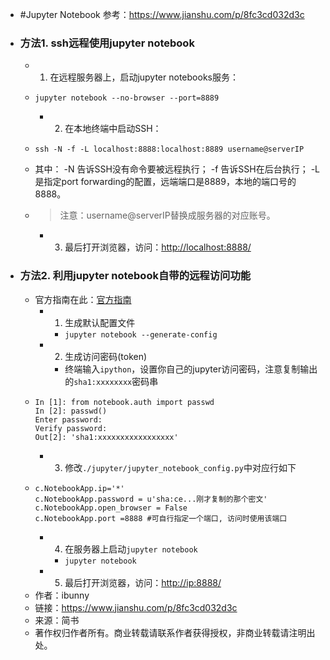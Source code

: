 - #Jupyter Notebook
  参考：https://www.jianshu.com/p/8fc3cd032d3c
- ### 方法1. ssh远程使用jupyter notebook
	- 1.  在远程服务器上，启动jupyter notebooks服务：
	- ```
	  jupyter notebook --no-browser --port=8889
	  ```
		- 2.  在本地终端中启动SSH：
	- ```
	  ssh -N -f -L localhost:8888:localhost:8889 username@serverIP
	  ```
	- 其中： -N 告诉SSH没有命令要被远程执行； -f 告诉SSH在后台执行； -L 是指定port forwarding的配置，远端端口是8889，本地的端口号的8888。
	- > 注意：username@serverIP替换成服务器的对应账号。
		- 3.  最后打开浏览器，访问：[http://localhost:8888/](http://localhost:8888/)
- ### 方法2. 利用jupyter notebook自带的远程访问功能
	- 官方指南在此：[官方指南](http://jupyter-notebook.readthedocs.io/en/latest/public_server.html#notebook-server-security)
		- 1.  生成默认配置文件
			- `jupyter notebook --generate-config`
		- 2.  生成访问密码(token)
			- 终端输入`ipython`，设置你自己的jupyter访问密码，注意复制输出的`sha1:xxxxxxxx`密码串
	- ```
	  In [1]: from notebook.auth import passwd
	  In [2]: passwd()
	  Enter password:
	  Verify password:
	  Out[2]: 'sha1:xxxxxxxxxxxxxxxxx'
	  ```
		- 3.  修改`./jupyter/jupyter_notebook_config.py`中对应行如下
	- ```
	  c.NotebookApp.ip='*'
	  c.NotebookApp.password = u'sha:ce...刚才复制的那个密文'
	  c.NotebookApp.open_browser = False
	  c.NotebookApp.port =8888 #可自行指定一个端口, 访问时使用该端口
	  ```
		- 4.  在服务器上启动`jupyter notebook`
			- `jupyter notebook`
		- 5.  最后打开浏览器，访问：[http://ip:8888/](http://ip:8888/)
	- 作者：ibunny
	- 链接：https://www.jianshu.com/p/8fc3cd032d3c
	- 来源：简书
	- 著作权归作者所有。商业转载请联系作者获得授权，非商业转载请注明出处。
